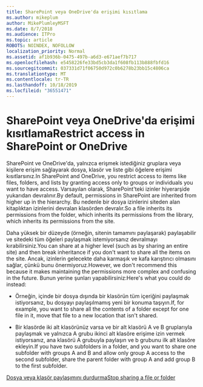 ```yaml
---
title: SharePoint veya OneDrive'da erişimi kısıtlama
ms.author: mikeplum
author: MikePlumleyMSFT
ms.date: 8/7/2018
ms.audience: ITPro
ms.topic: article
ROBOTS: NOINDEX, NOFOLLOW
localization_priority: Normal
ms.assetid: af1b936b-0475-497b-a6d3-e671aef7b717
ms.openlocfilehash: e5458226fe33bd5cb3da1f608fb113b888fbfd16
ms.sourcegitcommit: 037331d71f06750d972c0b6278b23bb15c4806ca
ms.translationtype: MT
ms.contentlocale: tr-TR
ms.lasthandoff: 10/18/2019
ms.locfileid: "36551471"
---
```

# <a name="restrict-access-in-sharepoint-or-onedrive"></a><span data-ttu-id="f5196-102">SharePoint veya OneDrive'da erişimi kısıtlama</span><span class="sxs-lookup"><span data-stu-id="f5196-102">Restrict access in SharePoint or OneDrive</span></span>

<span data-ttu-id="f5196-103">SharePoint ve OneDrive'da, yalnızca erişmek istediğiniz gruplara veya kişilere erişim sağlayarak dosya, klasör ve liste gibi öğelere erişimi kısıtlarsınız.</span><span class="sxs-lookup"><span data-stu-id="f5196-103">In SharePoint and OneDrive, you restrict access to items like files, folders, and lists by granting access only to groups or individuals you want to have access.</span></span> <span data-ttu-id="f5196-104">Varsayılan olarak, SharePoint'teki izinler hiyerarşide yukarıdan devralınır.</span><span class="sxs-lookup"><span data-stu-id="f5196-104">By default, permissions in SharePoint are inherited from higher up in the hierarchy.</span></span> <span data-ttu-id="f5196-105">Bu nedenle bir dosya izinlerini siteden alan kitaplıktan izinlerini devralan klasörden devralır.</span><span class="sxs-lookup"><span data-stu-id="f5196-105">So a file inherits its permissions from the folder, which inherits its permissions from the library, which inherits its permissions from the site.</span></span>
  
<span data-ttu-id="f5196-106">Daha yüksek bir düzeyde (örneğin, sitenin tamamını paylaşarak) paylaşabilir ve sitedeki tüm öğeleri paylaşmak istemiyorsanız devralmayı kırabilirsiniz.</span><span class="sxs-lookup"><span data-stu-id="f5196-106">You can share at a higher level (such as by sharing an entire site) and then break inheritance if you don't want to share all the items on the site.</span></span> <span data-ttu-id="f5196-107">Ancak, izinlerin gelecekte daha karmaşık ve kafa karıştırıcı olmasını sağlar, çünkü bunu önermiyoruz.</span><span class="sxs-lookup"><span data-stu-id="f5196-107">However, we don't recommend this because it makes maintaining the permissions more complex and confusing in the future.</span></span> <span data-ttu-id="f5196-108">Bunun yerine şunları yapabilirsiniz:</span><span class="sxs-lookup"><span data-stu-id="f5196-108">Here's what you could do instead:</span></span>
  
- <span data-ttu-id="f5196-109">Örneğin, içinde bir dosya dışında bir klasörün tüm içeriğini paylaşmak istiyorsanız, bu dosyayı paylaşılmamış yeni bir konuma taşıyın.</span><span class="sxs-lookup"><span data-stu-id="f5196-109">If, for example, you want to share all the contents of a folder except for one file in it, move that file to a new location that isn't shared.</span></span>
    
- <span data-ttu-id="f5196-110">Bir klasörde iki alt klasörünüz varsa ve bir alt klasörü A ve B gruplarıyla paylaşmak ve yalnızca A grubu ikinci alt klasöre erişime izin vermek istiyorsanız, ana klasörü A grubuyla paylaşın ve b grubunu ilk alt klasöre ekleyin.</span><span class="sxs-lookup"><span data-stu-id="f5196-110">If you have two subfolders in a folder, and you want to share one subfolder with groups A and B and allow only group A access to the second subfolder, share the parent folder with group A and add group B to the first subfolder.</span></span>
    
[<span data-ttu-id="f5196-111">Dosya veya klasör paylaşımını durdurma</span><span class="sxs-lookup"><span data-stu-id="f5196-111">Stop sharing a file or folder </span></span>](https://go.microsoft.com/fwlink/?linkid=2008861)
  

